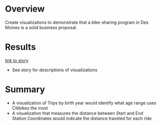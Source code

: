 # Overview
Create visualizations to demonstrate that a bike-sharing program in Des Moines is a solid business proposal.

# Results
[link to story](https://public.tableau.com/app/profile/tom.lento/viz/Mod14_Challenge_16435665231770/NYCCitibikeAnalysis?publish=yes)
* See story for descriptions of visualizations

# Summary
* A visualization of Trips by birth year would identify what age range uses Citibikes the most
* A visualization that measures the distance between Start and End Station Coordinates would indicate the distance traveled for each ride